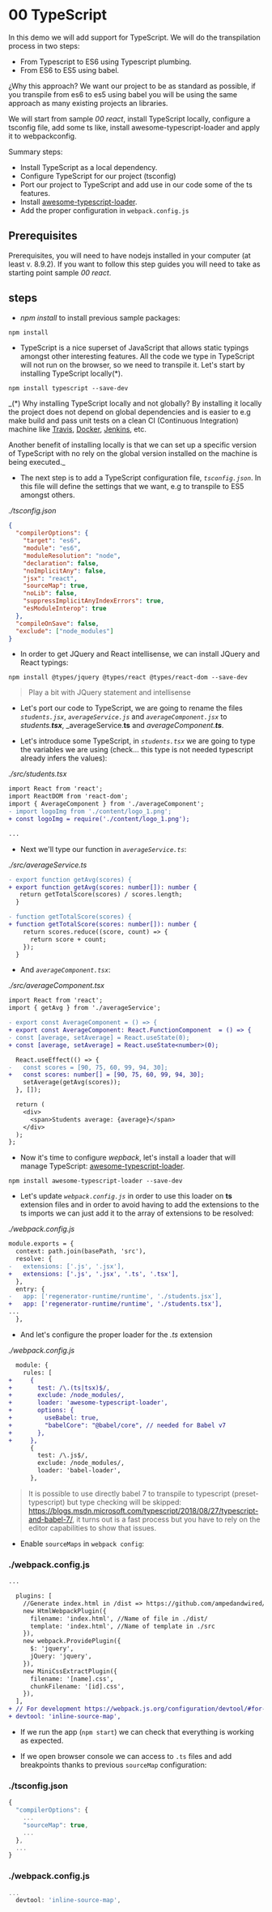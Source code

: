 # 00 TypeScript

In this demo we will add support for TypeScript. We will do the transpilation process in two steps:
  - From Typescript to ES6 using Typescript plumbing.
  - From ES6 to ES5 using babel.

¿Why this approach? We want our project to be as standard as possible, if you transpile from es6 to es5
using babel you will be using the same approach as many existing projects an libraries.

We will start from sample _00 react_, install TypeScript locally,
configure a tsconfig file, add some ts like, install awesome-typescript-loader and apply it to webpackconfig.

Summary steps: 
 - Install TypeScript as a local dependency.
 - Configure TypeScript for our project (tsconfig)
 - Port our project to TypeScript and add use in our code some of the ts features.
 - Install [awesome-typescript-loader](https://github.com/s-panferov/awesome-typescript-loader).
 - Add the proper configuration in `webpack.config.js`

## Prerequisites

Prerequisites, you will need to have nodejs installed in your computer (at least v. 8.9.2). If you want to follow this step guides you will need to take as starting point sample _00 react_.

## steps

- _npm install_ to install previous sample packages:

```bash
npm install
```

- TypeScript is a nice superset of JavaScript that allows static typings amongst other interesting features. All the code we type in TypeScript will not run on the browser, so we need to transpile it. Let's start by installing TypeScript locally(\*).

```
npm install typescript --save-dev
```

_(*) Why installing TypeScript locally and not globally? By installing it locally the project does not depend on global dependencies and is easier to e.g make build and pass unit tests on a clean CI (Continuous Integration) machine like [Travis](https://travis-ci.org/), [Docker](https://www.docker.com/), [Jenkins](https://jenkins.io/), etc.

Another benefit of installing locally is that we can set up a specific version of TypeScript with no rely on the global version installed on the machine is being executed._

- The next step is to add a TypeScript configuration file, *`tsconfig.json`*.
In this file will define the settings that we want, e.g to transpile to ES5 amongst others.

_./tsconfig.json_

```json
{
  "compilerOptions": {
    "target": "es6",
    "module": "es6",
    "moduleResolution": "node",
    "declaration": false,
    "noImplicitAny": false,
    "jsx": "react",
    "sourceMap": true,
    "noLib": false,
    "suppressImplicitAnyIndexErrors": true,
    "esModuleInterop": true
  },
  "compileOnSave": false,
  "exclude": ["node_modules"]
}

```

- In order to get JQuery and React intellisense, we can install JQuery and React typings:

```
npm install @types/jquery @types/react @types/react-dom --save-dev
```

> Play a bit with JQuery statement and intellisense

- Let's port our code to TypeScript, we are going to rename the files *`students.jsx`*, *`averageService.js`* and *`averageComponent.jsx`* to _students.**tsx**_, _averageService.**ts** and _averageComponent.**ts**_.


- Let's introduce some TypeScript, in *`students.tsx`* we are going to type the
variables we are using (check... this type is not needed typescript
already infers the values):

_./src/students.tsx_

```diff
import React from 'react';
import ReactDOM from 'react-dom';
import { AverageComponent } from './averageComponent';
- import logoImg from './content/logo_1.png';
+ const logoImg = require('./content/logo_1.png');

...

```

- Next we'll type our function in *`averageService.ts`*:

_./src/averageService.ts_

```diff
- export function getAvg(scores) {
+ export function getAvg(scores: number[]): number {
   return getTotalScore(scores) / scores.length;
  }

- function getTotalScore(scores) {
+ function getTotalScore(scores: number[]): number {
    return scores.reduce((score, count) => {
      return score + count;
    });
  }
```

- And *`averageComponent.tsx`*:

_./src/averageComponent.tsx_

```diff
import React from 'react';
import { getAvg } from './averageService';

- export const AverageComponent = () => {
+ export const AverageComponent: React.FunctionComponent  = () => {
- const [average, setAverage] = React.useState(0);
+ const [average, setAverage] = React.useState<number>(0);

  React.useEffect(() => {
-   const scores = [90, 75, 60, 99, 94, 30];
+   const scores: number[] = [90, 75, 60, 99, 94, 30];
    setAverage(getAvg(scores));
  }, []);

  return (
    <div>
      <span>Students average: {average}</span>
    </div>
  );
};

```


- Now it's time to configure *wepback*, let's install a loader that will manage
TypeScript: [awesome-typescript-loader](https://github.com/s-panferov/awesome-typescript-loader).

```
npm install awesome-typescript-loader --save-dev
```

- Let's update *`webpack.config.js`* in order to use this loader on **ts** extension files and in order to avoid having to add the extensions to the ts imports we can just add it to the array of extensions to be resolved:

_./webpack.config.js_
```diff
module.exports = {
  context: path.join(basePath, 'src'),
  resolve: {
-   extensions: ['.js', '.jsx'],
+   extensions: ['.js', '.jsx', '.ts', '.tsx'],
  },
  entry: {
-   app: ['regenerator-runtime/runtime', './students.jsx'],
+   app: ['regenerator-runtime/runtime', './students.tsx'],
...
  },
```

- And let's configure the proper loader for the _.ts_ extension

_./webpack.config.js_
```diff
  module: {
    rules: [
+     {
+       test: /\.(ts|tsx)$/,
+       exclude: /node_modules/,
+       loader: 'awesome-typescript-loader',
+       options: {
+         useBabel: true,
+         "babelCore": "@babel/core", // needed for Babel v7
+       },
+     },
      {
        test: /\.js$/,
        exclude: /node_modules/,
        loader: 'babel-loader',
      },
```

> It is possible to use directly babel 7 to transpile to typescript (preset-typescript) but type checking will be skipped:
https://blogs.msdn.microsoft.com/typescript/2018/08/27/typescript-and-babel-7/, it turns out is a fast process but you
have to rely on the editor capabilities to show that issues.

- Enable `sourceMaps` in `webpack config`:

### ./webpack.config.js

```diff
...

  plugins: [
    //Generate index.html in /dist => https://github.com/ampedandwired/html-webpack-plugin
    new HtmlWebpackPlugin({
      filename: 'index.html', //Name of file in ./dist/
      template: 'index.html', //Name of template in ./src
    }),
    new webpack.ProvidePlugin({
      $: 'jquery',
      jQuery: 'jquery',
    }),
    new MiniCssExtractPlugin({
      filename: '[name].css',
      chunkFilename: '[id].css',
    }),
  ],
+ // For development https://webpack.js.org/configuration/devtool/#for-development
+ devtool: 'inline-source-map',

```

- If we run the app (`npm start`) we can check that everything is working as expected.

- If we open browser console we can access to `.ts` files and add breakpoints thanks to previous `sourceMap` configuration:

### ./tsconfig.json
```javascript
{
  "compilerOptions": {
    ...
    "sourceMap": true,
    ...
  },
  ...
}

```

### ./webpack.config.js

```javascript
...
  devtool: 'inline-source-map',

```
